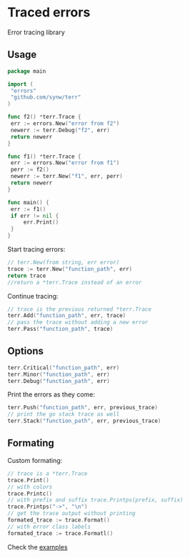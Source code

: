 # Traced errors

Error tracing library

## Usage

   ```go
package main

import (
	"errors"
	"github.com/synw/terr"
)

func f2() *terr.Trace {
	err := errors.New("error from f2")
	newerr := terr.Debug("f2", err)
	return newerr
}

func f1() *terr.Trace {
	err := errors.New("error from f1")
	perr := f2()
	newerr := terr.New("f1", err, perr)
	return newerr
}

func main() {
	err := f1()
	if err != nil {
		err.Print()
	}
}
```

Start tracing errors:

   ```go
// terr.New(from string, err error)
trace := terr.New("function_path", err)
return trace
//return a *terr.Trace instead of an error
   ```

Continue tracing:

   ```go
// trace is the previous returned *terr.Trace
terr.Add("function_path", err, trace)
// pass the trace without adding a new error
terr.Pass("function_path", trace)
   ```

## Options

   ```go
terr.Critical("function_path", err)
terr.Minor("function_path", err)
terr.Debug("function_path", err)
   ```
   
Print the errors as they come:

   ```go
terr.Push("function_path", err, previous_trace)
// print the go stack trace as well
terr.Stack("function_path", err, previous_trace)
   ```

## Formating

Custom formating:
   ```go
// trace is a *terr.Trace
trace.Print()
// with colors
trace.Printc()
// with prefix and suffix trace.Printps(prefix, suffix)
trace.Printps("->", "\n")
// get the trace output without printing
formated_trace := trace.Format()
// with error class labels
formated_trace := trace.Formatl()
   ```
   
Check the [examples](https://github.com/synw/terr/tree/master/example)
